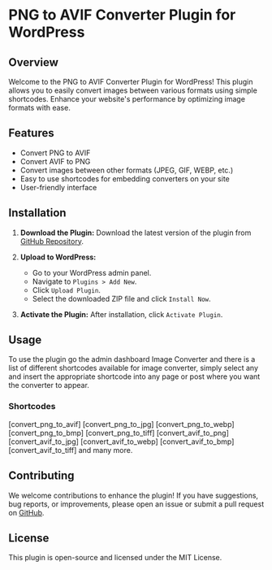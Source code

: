 # PNG to AVIF Converter Plugin for WordPress

## Overview

Welcome to the PNG to AVIF Converter Plugin for WordPress! This plugin allows you to easily convert images between various formats using simple shortcodes. Enhance your website's performance by optimizing image formats with ease.

## Features

- Convert PNG to AVIF
- Convert AVIF to PNG
- Convert images between other formats (JPEG, GIF, WEBP, etc.)
- Easy to use shortcodes for embedding converters on your site
- User-friendly interface

## Installation

1. **Download the Plugin:**
   Download the latest version of the plugin from [GitHub Repository](https://github.com/yasirmajeed1991/png-to-avif).

2. **Upload to WordPress:**
   - Go to your WordPress admin panel.
   - Navigate to `Plugins > Add New`.
   - Click `Upload Plugin`.
   - Select the downloaded ZIP file and click `Install Now`.

3. **Activate the Plugin:**
   After installation, click `Activate Plugin`.

## Usage

To use the plugin go the admin dashboard Image Converter and there is a list of different shortcodes available for image converter, simply select any and insert the appropriate shortcode into any page or post where you want the converter to appear. 

### Shortcodes

[convert_png_to_avif]
[convert_png_to_jpg]
[convert_png_to_webp]
[convert_png_to_bmp]
[convert_png_to_tiff]
[convert_avif_to_png]
[convert_avif_to_jpg]
[convert_avif_to_webp]
[convert_avif_to_bmp]
[convert_avif_to_tiff] and many more.


## Contributing

We welcome contributions to enhance the plugin! If you have suggestions, bug reports, or improvements, please open an issue or submit a pull request on [GitHub](https://github.com/yasirmajeed1991/png-to-avif).

## License

This plugin is open-source and licensed under the MIT License. 


